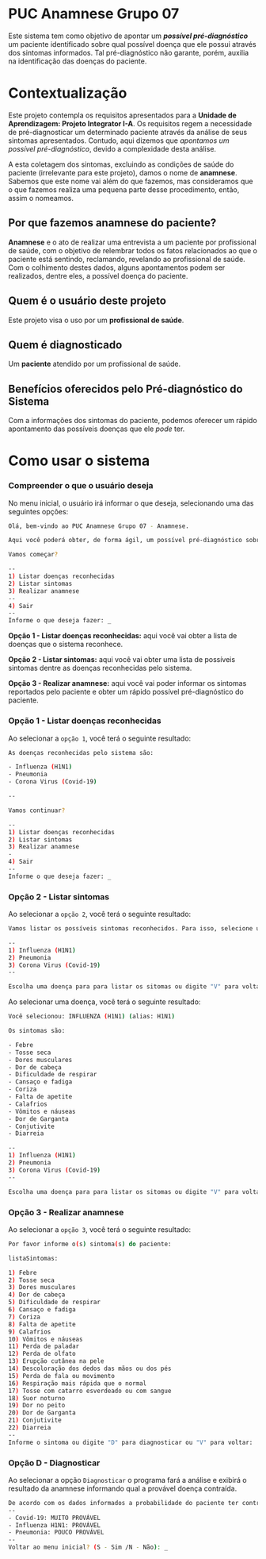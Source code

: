 # PUC Anamnese Grupo 07

Este sistema tem como objetivo de apontar um ***possível pré-diagnóstico*** um paciente identificado sobre qual possível doença que ele possui através dos sintomas informados. Tal pré-diagnóstico não garante, porém, auxilia na identificação das doenças do paciente.

# Contextualização

Este projeto contempla os requisitos apresentados para a **Unidade de Aprendizagem: Projeto Integrator I-A**. Os requisitos regem a necessidade de pré-diagnosticar um determinado paciente através da análise de seus sintomas apresentados. Contudo, aqui dizemos que *apontamos um possível pré-diagnóstico*, devido a complexidade desta análise.

A esta coletagem dos sintomas, excluindo as condições de saúde do paciente (irrelevante para este projeto), damos o nome de **anamnese**. Sabemos que este nome vai além do que fazemos, mas consideramos que o que fazemos realiza uma pequena parte desse procedimento, então, assim o nomeamos.

## Por que fazemos anamnese do paciente?

**Anamnese** e o ato de realizar uma entrevista a um paciente por profissional de saúde, com o objetivo de relembrar todos os fatos relacionados ao que o paciente está sentindo, reclamando, revelando ao profissional de saúde. Com o colhimento destes dados, alguns apontamentos podem ser realizados, dentre eles, a possível doença do paciente.

## Quem é o usuário deste projeto

Este projeto visa o uso por um **profissional de saúde**.

## Quem é diagnosticado

Um **paciente** atendido por um profissional de saúde.

## Benefícios oferecidos pelo Pré-diagnóstico do Sistema

Com a informações dos sintomas do paciente, podemos oferecer um rápido apontamento das possíveis doenças que ele *pode* ter.

# Como usar o sistema

### Compreender o que o usuário deseja

No menu inicial, o usuário irá informar o que deseja, selecionando uma das seguintes opções:

```bash
Olá, bem-vindo ao PUC Anamnese Grupo 07 - Anamnese.

Aqui você poderá obter, de forma ágil, um possível pré-diagnóstico sobre suas queixas.

Vamos começar?

--
1) Listar doenças reconhecidas
2) Listar sintomas
3) Realizar anamnese
--
4) Sair
--
Informe o que deseja fazer: _
```

**Opção 1 - Listar doenças reconhecidas:** aqui você vai obter a lista de doenças que o sistema reconhece.

**Opção 2 - Listar sintomas:** aqui você vai obter uma lista de possíveis sintomas dentre as doenças reconhecidas pelo sistema.

**Opção 3 - Realizar anamnese:** aqui você vai poder informar os sintomas reportados pelo paciente e obter um rápido possível pré-diagnóstico do paciente.

### Opção 1 - Listar doenças reconhecidas

Ao selecionar a `opção 1`, você terá o seguinte resultado:

```bash
As doenças reconhecidas pelo sistema são:

- Influenza (H1N1)
- Pneumonia
- Corona Virus (Covid-19)

--

Vamos continuar?

--
1) Listar doenças reconhecidas
2) Listar sintomas
3) Realizar anamnese
-
4) Sair
--
Informe o que deseja fazer: _
```

### Opção 2 - Listar sintomas

Ao selecionar a `opção 2`, você terá o seguinte resultado:

```bash
Vamos listar os possíveis sintomas reconhecidos. Para isso, selecione uma doença:

--
1) Influenza (H1N1)
2) Pneumonia
3) Corona Virus (Covid-19)
--

Escolha uma doença para para listar os sitomas ou digite "V" para voltar: _
```

Ao selecionar uma doença, você terá o seguinte resultado:

```bash
Você selecionou: INFLUENZA (H1N1) (alias: H1N1)

Os sintomas são:

- Febre
- Tosse seca
- Dores musculares
- Dor de cabeça
- Dificuldade de respirar
- Cansaço e fadiga
- Coriza
- Falta de apetite
- Calafrios
- Vômitos e náuseas
- Dor de Garganta
- Conjutivite
- Diarreia

--
1) Influenza (H1N1)
2) Pneumonia
3) Corona Virus (Covid-19)
--

Escolha uma doença para para listar os sitomas ou digite "V" para voltar: _
```

### Opção 3 - Realizar anamnese

Ao selecionar a `opção 3`, você terá o seguinte resultado:

```bash
Por favor informe o(s) sintoma(s) do paciente:

listaSintomas:

1) Febre
2) Tosse seca
3) Dores musculares
4) Dor de cabeça
5) Dificuldade de respirar
6) Cansaço e fadiga
7) Coriza
8) Falta de apetite
9) Calafrios
10) Vômitos e náuseas
11) Perda de paladar
12) Perda de olfato
13) Erupção cutânea na pele
14) Descoloração dos dedos das mãos ou dos pés
15) Perda de fala ou movimento
16) Respiração mais rápida que o normal
17) Tosse com catarro esverdeado ou com sangue
18) Suor noturno
19) Dor no peito
20) Dor de Garganta
21) Conjutivite
22) Diarreia
--
Informe o sintoma ou digite "D" para diagnosticar ou "V" para voltar: 
```
### Opção D - Diagnosticar
Ao selecionar a opção `Diagnosticar` o programa fará a análise e exibirá o resultado da anamnese informando qual a provável doença contraída.

```bash
De acordo com os dados informados a probabilidade do paciente ter contraído as seguintes doenças é:
--
- Covid-19: MUITO PROVÁVEL
- Influenza H1N1: PROVÁVEL
- Pneumonia: POUCO PROVÁVEL
--
Voltar ao menu inicial? (S - Sim /N - Não): _
```